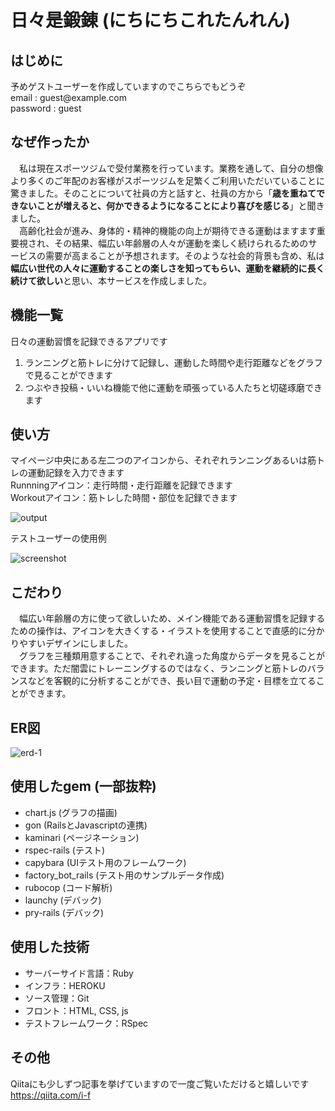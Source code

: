 # 日々是鍛錬 (にちにちこれたんれん)

## はじめに
予めゲストユーザーを作成していますのでこちらでもどうぞ  
email : guest@example<span>.com</span>  
password : guest  

## なぜ作ったか  
　私は現在スポーツジムで受付業務を行っています。業務を通して、自分の想像より多くのご年配のお客様がスポーツジムを足繁くご利用いただいていることに驚きました。そのことについて社員の方と話すと、社員の方から「**歳を重ねてできないことが増えると、何かできるようになることにより喜びを感じる**」と聞きました。  
　高齢化社会が進み、身体的・精神的機能の向上が期待できる運動はますます重要視され、その結果、幅広い年齢層の人々が運動を楽しく続けられるためのサービスの需要が高まることが予想されます。そのような社会的背景も含め、私は**幅広い世代の人々に運動することの楽しさを知ってもらい、運動を継続的に長く続けて欲しい**と思い、本サービスを作成しました。  


## 機能一覧
日々の運動習慣を記録できるアプリです  
1. ランニングと筋トレに分けて記録し、運動した時間や走行距離などをグラフで見ることができます  
2. つぶやき投稿・いいね機能で他に運動を頑張っている人たちと切磋琢磨できます  


## 使い方
マイページ中央にある左二つのアイコンから、それぞれランニングあるいは筋トレの運動記録を入力できます  
Runnningアイコン：走行時間・走行距離を記録できます  
Workoutアイコン：筋トレした時間・部位を記録できます  

![output](https://user-images.githubusercontent.com/81734783/144445451-70356536-4b62-4fd3-9a46-c0da29cc527b.gif)  

テストユーザーの使用例  

![screenshot](https://user-images.githubusercontent.com/81734783/144441499-e1157da7-cc10-4243-8dff-85cab62dfe66.png)  


## こだわり
　幅広い年齢層の方に使って欲しいため、メイン機能である運動習慣を記録するための操作は、アイコンを大きくする・イラストを使用することで直感的に分かりやすいデザインにしました。  
　グラフを三種類用意することで、それぞれ違った角度からデータを見ることができます。ただ闇雲にトレーニングするのではなく、ランニングと筋トレのバランスなどを客観的に分析することができ、長い目で運動の予定・目標を立てることができます。


## ER図
![erd-1](https://user-images.githubusercontent.com/81734783/144443246-2675c53a-8474-4ce0-ba4d-7b08e5484404.png)


## 使用したgem (一部抜粋)
* chart.js (グラフの描画)
* gon (RailsとJavascriptの連携)
* kaminari (ページネーション)
* rspec-rails (テスト)
* capybara (UIテスト用のフレームワーク)
* factory_bot_rails (テスト用のサンプルデータ作成)
* rubocop (コード解析)
* launchy (デバック)
* pry-rails (デバック)  

  
## 使用した技術
* サーバーサイド言語：Ruby
* インフラ：HEROKU
* ソース管理：Git
* フロント：HTML, CSS, js
* テストフレームワーク：RSpec  


## その他
Qiitaにも少しずつ記事を挙げていますので一度ご覧いただけると嬉しいです  
https://qiita.com/i-f
